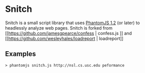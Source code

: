 # Snitch

Snitch is a small script library that uses [PhantomJS 1.2](http://www.phantomjs.org/) (or later) to headlessly analyze web pages. Snitch is forked from [[https://github.com/jamesgpearce/confess | confess.js ]] and [[https://github.com/wesleyhales/loadreport | loadreport]]



## Examples

    > phantomjs snitch.js http://nsl.cs.usc.edu peformance
